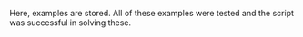 Here, examples are stored. All of these examples were tested and the script was successful in solving these.

